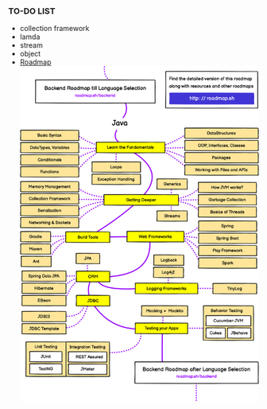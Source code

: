 ### TO-DO LIST
- collection framework
- lamda
- stream
- object
- [Roadmap](https://roadmap.sh/java)
![Alt text](../99_img/00_java.png)

